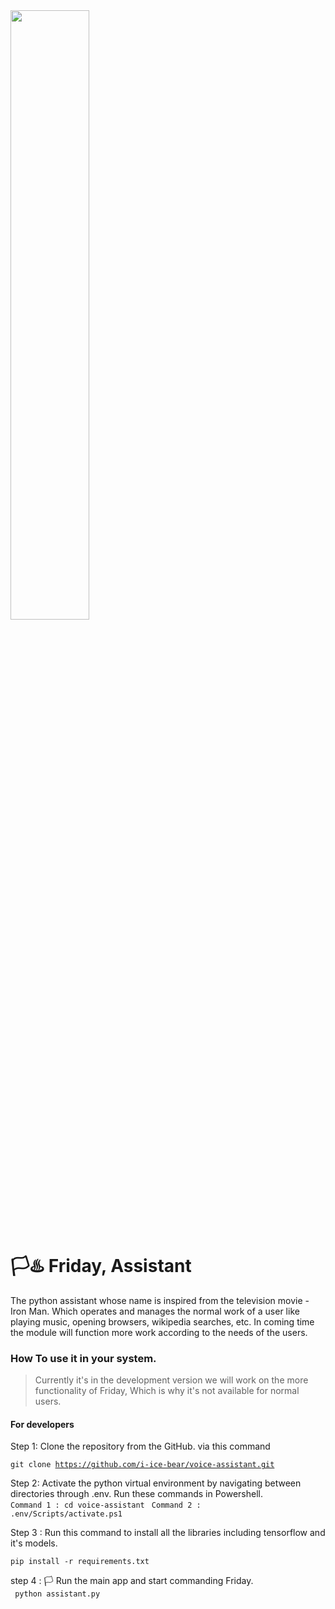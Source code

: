 
<img src="https://www.stevenvanbelleghem.com/wp-content/uploads/2020/12/19IcqVZ48A0tQba1-F_yIpg.jpeg" height="50%" />

# 🏳♨ Friday, Assistant

The python assistant whose name is inspired from the television movie - Iron Man. Which operates and manages the normal work of a user like playing music, opening browsers, wikipedia searches, etc. In coming time the module will function more work according to the needs of the users.


<h3>How To use it in your system. </h3>
<blockquote>Currently it's in the development version we will work on the more functionality of Friday, Which is why it's not available for normal users. </blockquote>

<h4>For developers</h4>
<p> Step 1: Clone the repository from the GitHub. via this command </p>

<code>git clone https://github.com/i-ice-bear/voice-assistant.git </code>

Step 2: Activate the python virtual environment by navigating between directories through .env. Run these commands in Powershell. <br />
<code>Command 1 : cd voice-assistant </code>
<code>Command 2 : .env/Scripts/activate.ps1 </code>

Step 3 : Run this command to install all the libraries including tensorflow and it's models.

<code style="width:100%">pip install -r requirements.txt</code>

step 4 : 🏳 Run the main app and start commanding Friday. <br />
<code> python assistant.py </code>
